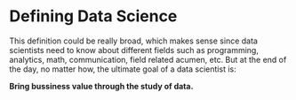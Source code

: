 # Defining Data Science
This definition could be really broad, which makes sense since data scientists need to know about different fields such as programming, analytics, math, communication, field related acumen, etc. But at the end of the day, no matter how, the ultimate goal of a data scientist is:

**Bring bussiness value through the study of data.**
